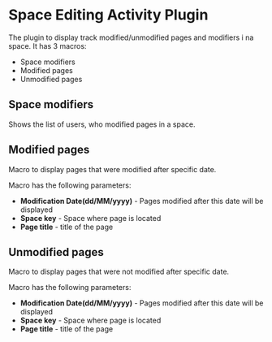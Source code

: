 # Space Editing Activity Plugin #

The plugin to display track modified/unmodified pages and modifiers i na space.
It has 3 macros:

* Space modifiers
* Modified pages
* Unmodified pages

## Space modifiers ##

Shows the list of users, who modified pages in a space.

## Modified pages ##

Macro to display pages that were modified after specific date.

Macro has the following parameters:

* <b>Modification Date(dd/MM/yyyy)</b> - Pages modified after this date will be displayed
* <b>Space key</b> - Space where page is located
* <b>Page title</b> - title of the page


## Unmodified pages ##

Macro to display pages that were not modified after specific date.

Macro has the following parameters:

* <b>Modification Date(dd/MM/yyyy)</b> - Pages modified after this date will be displayed
* <b>Space key</b> - Space where page is located
* <b>Page title</b> - title of the page
